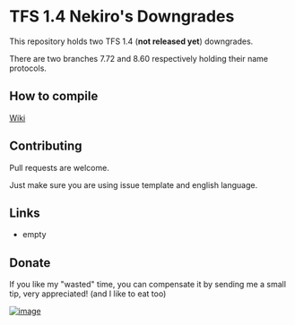 # TFS 1.4 Nekiro's Downgrades

This repository holds two TFS 1.4 (**not released yet**) downgrades.

There are two branches 7.72 and 8.60 respectively holding their name protocols.

## How to compile
[Wiki](https://github.com/otland/forgottenserver/wiki/Compiling)

## Contributing
Pull requests are welcome. 

Just make sure you are using issue template and english language.

## Links
* empty

## Donate
If you like my "wasted" time, you can compensate it by sending me a small tip, very appreciated! (and I like to eat too)

[![image](https://i2.wp.com/dk-plugins.ru/wp-content/uploads/2017/06/donate-paypal-main.png)](https://nekiro.best/donate)
